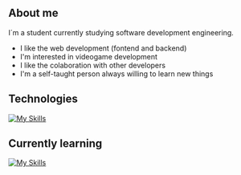 ## About me


I´m a student currently studying software development engineering.

- I like the web development (fontend and backend)
- I'm interested in videogame development
- I like the colaboration with other developers
- I'm a self-taught person always willing to learn new things

## Technologies

[![My Skills](https://skillicons.dev/icons?i=js,html,css,nodejs,react,nextjs,express,php,mysql,mongo,bootstrap,tailwind,planetscale,java)](https://skillicons.dev)

## Currently learning

[![My Skills](https://skillicons.dev/icons?i=typescript,py,cs,unity,visualstudio,linux,kotlin,androidstudio,django,gamemakerstudio)](https://skillicons.dev)
